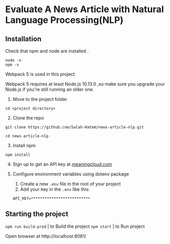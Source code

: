 # Evaluate A News Article with Natural Language Processing(NLP)

## Installation

Check that npm and node are installed .
```
node -v
npm -v
```
Webpack 5 is used in this project.

Webpack 5 requires at least Node.js 10.13.0 ,so make sure you upgrade your Node.js if you're still running an older one.

1. Move to the project folder
```
cd <project directory> 
```
2. Clone the repo
```
git clone https://github.com/Salah-Hatem/news-article-nlp.git

cd news-article-nlp
```
3. Install npm
```
npm install
```
4. Sign up to get an API key at [meaningcloud.com](https://www.meaningcloud.com/developer/create-account)

6. Configure environment variables using dotenv package
	
	1. Create a new `.env` file in the root of your project
	2. Add your key in the `.env` like this:
	```
	API_KEY=**************************
	```

## Starting the project
`npm run build-prod` | to Build the project
`npm start` | to Run project

Open browser at http://localhost:8081/
